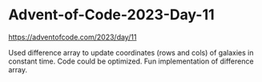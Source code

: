 # Advent-of-Code-2023-Day-11
https://adventofcode.com/2023/day/11

Used difference array to update coordinates (rows and cols) of galaxies in constant time. Code could be optimized. 
Fun implementation of difference array. 
